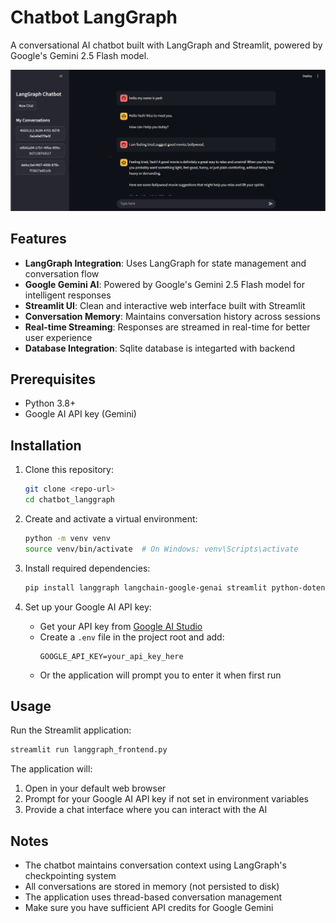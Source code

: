 # Chatbot LangGraph

A conversational AI chatbot built with LangGraph and Streamlit, powered by Google's Gemini 2.5 Flash model.

![alt text](image.png)

## Features

- **LangGraph Integration**: Uses LangGraph for state management and conversation flow
- **Google Gemini AI**: Powered by Google's Gemini 2.5 Flash model for intelligent responses
- **Streamlit UI**: Clean and interactive web interface built with Streamlit
- **Conversation Memory**: Maintains conversation history across sessions
- **Real-time Streaming**: Responses are streamed in real-time for better user experience
- **Database Integration**: Sqlite database is integarted with backend

## Prerequisites

- Python 3.8+
- Google AI API key (Gemini)

## Installation

1. Clone this repository:

   ```bash
   git clone <repo-url>
   cd chatbot_langgraph
   ```

2. Create and activate a virtual environment:

   ```bash
   python -m venv venv
   source venv/bin/activate  # On Windows: venv\Scripts\activate
   ```

3. Install required dependencies:

   ```bash
   pip install langgraph langchain-google-genai streamlit python-dotenv
   ```

4. Set up your Google AI API key:
   - Get your API key from [Google AI Studio](https://makersuite.google.com/app/apikey)
   - Create a `.env` file in the project root and add:
     ```
     GOOGLE_API_KEY=your_api_key_here
     ```
   - Or the application will prompt you to enter it when first run

## Usage

Run the Streamlit application:

```bash
streamlit run langgraph_frontend.py
```

The application will:

1. Open in your default web browser
2. Prompt for your Google AI API key if not set in environment variables
3. Provide a chat interface where you can interact with the AI

## Notes

- The chatbot maintains conversation context using LangGraph's checkpointing system
- All conversations are stored in memory (not persisted to disk)
- The application uses thread-based conversation management
- Make sure you have sufficient API credits for Google Gemini
